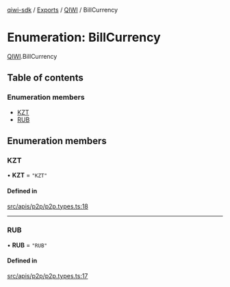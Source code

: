 [qiwi-sdk](../README.md) / [Exports](../modules.md) / [QIWI](../modules/QIWI.md) / BillCurrency

# Enumeration: BillCurrency

[QIWI](../modules/QIWI.md).BillCurrency

## Table of contents

### Enumeration members

- [KZT](QIWI.BillCurrency.md#kzt)
- [RUB](QIWI.BillCurrency.md#rub)

## Enumeration members

### KZT

• **KZT** = `"KZT"`

#### Defined in

[src/apis/p2p/p2p.types.ts:18](https://github.com/AlexXanderGrib/node-qiwi-sdk/blob/285ce1c/src/apis/p2p/p2p.types.ts#L18)

___

### RUB

• **RUB** = `"RUB"`

#### Defined in

[src/apis/p2p/p2p.types.ts:17](https://github.com/AlexXanderGrib/node-qiwi-sdk/blob/285ce1c/src/apis/p2p/p2p.types.ts#L17)
